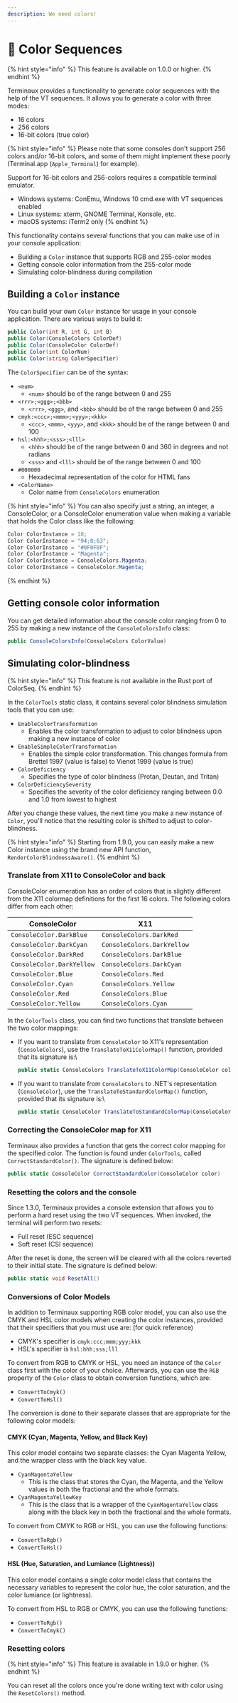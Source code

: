 ```yaml
---
description: We need colors!
---
```


# 🎨 Color Sequences

{% hint style="info" %}
This feature is available on 1.0.0 or higher.
{% endhint %}

Terminaux provides a functionality to generate color sequences with the help of the VT sequences. It allows you to generate a color with three modes:

* 16 colors
* 256 colors
* 16-bit colors (true color)

{% hint style="info" %}
Please note that some consoles don't support 256 colors and/or 16-bit colors, and some of them might implement these poorly (Terminal.app (`Apple_Terminal`) for example).

Support for 16-bit colors and 256-colors requires a compatible terminal emulator.

* Windows systems: ConEmu, Windows 10 cmd.exe with VT sequences enabled
* Linux systems: xterm, GNOME Terminal, Konsole, etc.
* macOS systems: iTerm2 only
{% endhint %}

This functionality contains several functions that you can make use of in your console application:

* Building a `Color` instance that supports RGB and 255-color modes
* Getting console color information from the 255-color mode
* Simulating color-blindness during compilation

## Building a `Color` instance

You can build your own `Color` instance for usage in your console application. There are various ways to build it:

```csharp
public Color(int R, int G, int B)
public Color(ConsoleColors ColorDef)
public Color(ConsoleColor ColorDef)
public Color(int ColorNum)
public Color(string ColorSpecifier)
```

The `ColorSpecifier` can be of the syntax:

* `<num>`
  * `<num>` should be of the range between 0 and 255
* `<rrr>;<ggg>;<bbb>`
  * `<rrr>`, `<ggg>`, and `<bbb>` should be of the range between 0 and 255
* `cmyk:<ccc>;<mmm>;<yyy>;<kkk>`
  * `<ccc>`, `<mmm>`, `<yyy>`, and `<kkk>` should be of the range between 0 and 100
* `hsl:<hhh>;<sss>;<lll>`
  * `<hhh>` should be of the range between 0 and 360 in degrees and not radians
  * `<sss>` and `<lll>` should be of the range between 0 and 100
* `#000000`
  * Hexadecimal representation of the color for HTML fans
* `<ColorName>`
  * Color name from `ConsoleColors` enumeration

{% hint style="info" %}
You can also specify just a string, an integer, a ConsoleColor, or a ConsoleColor enumeration value when making a variable that holds the Color class like the following:

```csharp
Color ColorInstance = 18;
Color ColorInstance = "94;0;63";
Color ColorInstance = "#0F0F0F";
Color ColorInstance = "Magenta";
Color ColorInstance = ConsoleColors.Magenta;
Color ColorInstance = ConsoleColor.Magenta;
```
{% endhint %}

## Getting console color information

You can get detailed information about the console color ranging from 0 to 255 by making a new instance of the `ConsoleColorsInfo` class:

```csharp
public ConsoleColorsInfo(ConsoleColors ColorValue)
```

## Simulating color-blindness

{% hint style="info" %}
This feature is not available in the Rust port of ColorSeq.
{% endhint %}

In the `ColorTools` static class, it contains several color blindness simulation tools that you can use:

* `EnableColorTransformation`
  * Enables the color transformation to adjust to color blindness upon making a new instance of color
* `EnableSimpleColorTransformation`
  * Enables the simple color transformation. This changes formula from Brettel 1997 (value is false) to Vienot 1999 (value is true)
* `ColorDeficiency`
  * Specifies the type of color blindness (Protan, Deutan, and Tritan)
* `ColorDeficiencySeverity`
  * Specifies the severity of the color deficiency ranging between 0.0 and 1.0 from lowest to highest

After you change these values, the next time you make a new instance of `Color`, you'll notice that the resulting color is shifted to adjust to color-blindness.

{% hint style="info" %}
Starting from 1.9.0, you can easily make a new Color instance using the brand new API function, `RenderColorBlindnessAware()`.
{% endhint %}

### Translate from X11 to ConsoleColor and back

ConsoleColor enumeration has an order of colors that is slightly different from the X11 colormap definitions for the first 16 colors. The following colors differ from each other:

| ConsoleColor              | X11                        |
| ------------------------- | -------------------------- |
| `ConsoleColor.DarkBlue`   | `ConsoleColors.DarkRed`    |
| `ConsoleColor.DarkCyan`   | `ConsoleColors.DarkYellow` |
| `ConsoleColor.DarkRed`    | `ConsoleColors.DarkBlue`   |
| `ConsoleColor.DarkYellow` | `ConsoleColors.DarkCyan`   |
| `ConsoleColor.Blue`       | `ConsoleColors.Red`        |
| `ConsoleColor.Cyan`       | `ConsoleColors.Yellow`     |
| `ConsoleColor.Red`        | `ConsoleColors.Blue`       |
| `ConsoleColor.Yellow`     | `ConsoleColors.Cyan`       |

In the `ColorTools` class, you can find two functions that translate between the two color mappings:

*   If you want to translate from `ConsoleColor` to X11's representation (`ConsoleColors`), use the `TranslateToX11ColorMap()` function, provided that its signature is:\


    ```csharp
    public static ConsoleColors TranslateToX11ColorMap(ConsoleColor color)
    ```
*   If you want to translate from `ConsoleColors` to .NET's representation (`ConsoleColor`), use the `TranslateToStandardColorMap()` function, provided that its signature is:\


    ```csharp
    public static ConsoleColor TranslateToStandardColorMap(ConsoleColors color)
    ```

### Correcting the ConsoleColor map for X11

Terminaux also provides a function that gets the correct color mapping for the specified color. The function is found under `ColorTools`, called `CorrectStandardColor()`. The signature is defined below:

```csharp
public static ConsoleColor CorrectStandardColor(ConsoleColor color)
```

### Resetting the colors and the console

Since 1.3.0, Terminaux provides a console extension that allows you to perform a hard reset using the two VT sequences. When invoked, the terminal will perform two resets:

* Full reset (ESC sequence)
* Soft reset (CSI sequence)

After the reset is done, the screen will be cleared with all the colors reverted to their initial state. The signature is defined below:

```csharp
public static void ResetAll()
```

### Conversions of Color Models

In addition to Terminaux supporting RGB color model, you can also use the CMYK and HSL color models when creating the color instances, provided that their specifiers that you must use are: (for quick reference)

* CMYK's specifier is `cmyk:ccc;mmm;yyy;kkk`
* HSL's specifier is `hsl:hhh;sss;lll`

To convert from RGB to CMYK or HSL, you need an instance of the `Color` class first with the color of your choice. Afterwards, you can use the `RGB` property of the `Color` class to obtain conversion functions, which are:

* `ConvertToCmyk()`
* `ConvertToHsl()`

The conversion is done to their separate classes that are appropriate for the following color models:

#### CMYK (Cyan, Magenta, Yellow, and Black Key)

This color model contains two separate classes: the Cyan Magenta Yellow, and the wrapper class with the black key value.

* `CyanMagentaYellow`
  * This is the class that stores the Cyan, the Magenta, and the Yellow values in both the fractional and the whole formats.
* `CyanMagentaYellowKey`
  * This is the class that is a wrapper of the `CyanMagentaYellow` class along with the black key in both the fractional and the whole formats.

To convert from CMYK to RGB or HSL, you can use the following functions:

* `ConvertToRgb()`
* `ConvertToHsl()`

#### HSL (Hue, Saturation, and Lumiance (Lightness))

This color model contains a single color model class that contains the necessary variables to represent the color hue, the color saturation, and the color lumiance (or lightness).

To convert from HSL to RGB or CMYK, you can use the following functions:

* `ConvertToRgb()`
* `ConvertToCmyk()`

### Resetting colors

{% hint style="info" %}
This feature is available in 1.9.0 or higher.
{% endhint %}

You can reset all the colors once you're done writing text with color using the `ResetColors()` method.
